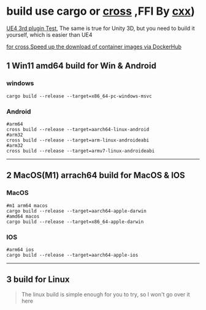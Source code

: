 # build use cargo or [cross](https://github.com/cross-rs/cross) ,FFI By [cxx](https://github.com/dtolnay/cxx))

[UE4 3rd plugin Test](https://github.com/smallverse/ue4_test), The same is true for Unity 3D, but you need to build it yourself, which is easier than UE4

[for cross,Speed up the download of container images via DockerHub](https://github.com/smallverse/imageverse)

## 1 Win11 amd64 build for Win & Android 
### windows
```shell
cargo build --release --target=x86_64-pc-windows-msvc 
```
### Android
```shell
#arm64
cross build --release --target=aarch64-linux-android 
#arm32
cross build --release --target=arm-linux-androideabi
#arm32
cross build --release --target=armv7-linux-androideabi

```
---
## 2 MacOS(M1) arrach64 build for MacOS & IOS
### MacOS
```shell
#m1 arm64 macos
cargo build --release --target=aarch64-apple-darwin
#amd64 macos
cargo build --release --target=x86_64-apple-darwin
```


### IOS
```shell
#arm64 ios
cargo build --release --target=aarch64-apple-ios
```
---

## 3 build for Linux
> The linux build is simple enough for you to try, so I won't go over it here

